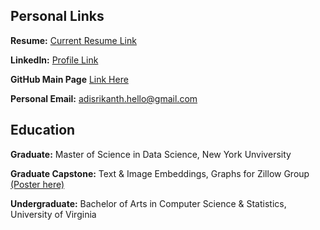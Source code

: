 ## Personal Links

**Resume:**  [Current Resume Link](https://github.com/aks5bx/CurrentResume/blob/main/AdiSrikanth2024.pdf) 

**LinkedIn:** [Profile Link](https://www.linkedin.com/in/adi-srikanth/)  

**GitHub Main Page** [Link Here](https://github.com/aks5bx)

**Personal Email:**  adisrikanth.hello@gmail.com

## Education

**Graduate:**  Master of Science in Data Science, New York Unviversity

**Graduate Capstone:**  Text & Image Embeddings, Graphs for Zillow Group [(Poster here)](https://github.com/aks5bx/CurrentResume/blob/main/Capstone%20Poster.pdf)

**Undergraduate:**  Bachelor of Arts in Computer Science & Statistics, University of Virginia
